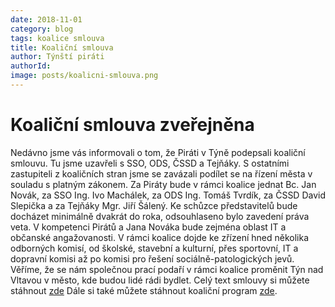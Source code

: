 ```yaml
---
date: 2018-11-01
category: blog
tags: koalice smlouva
title: Koaliční smlouva
author: Týnští piráti
authorId:
image: posts/koalicni-smlouva.png
---
```


Koaliční smlouva zveřejněna
======
Nedávno jsme vás informovali o tom, že Piráti v Týně podepsali koaliční smlouvu. Tu jsme uzavřeli s SSO, ODS, ČSSD a Tejňáky. S ostatními zastupiteli z koaličních stran jsme se zavázali podílet se na řízení města v souladu s platným zákonem. Za Piráty bude v rámci koalice jednat Bc. Jan Novák, za SSO Ing. Ivo Machálek, za ODS Ing. Tomáš Tvrdík, za ČSSD David Slepička a za Tejňáky Mgr. Jiří Šálený. Ke schůzce představitelů bude docházet minimálně dvakrát do roka, odsouhlaseno bylo zavedení práva veta. V kompetenci Pirátů a Jana Nováka bude zejména oblast IT a občanské angažovanosti. V rámci koalice dojde ke zřízení hned několika odborných komisí, od školské, stavební a kulturní, přes sportovní, IT a dopravní komisi až po komisi pro řešení sociálně-patologických jevů. Věříme, že se nám společnou prací podaří v rámci koalice proměnit Týn nad Vltavou v město, kde budou lidé rádi bydlet. Celý text smlouvy si můžete stáhnout [zde](https://tyn.pirati.cz/assets/KS.pdf) Dále si také můžete stáhnout koaliční program [zde](https://tyn.pirati.cz/assets/KP.pdf).
